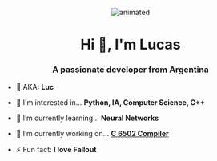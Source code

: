 <p align="center">
  <img src="https://rjionline.org/wp-content/uploads/sites/2/2020/07/neural-network-animated.gif" alt="animated" />
</p>
<h1 align="center">Hi 👋, I'm Lucas</h1>
<h3 align="center">A passionate developer from Argentina</h3>

- 🔸 AKA: **Luc**

- 📌 I'm interested in... **Python, IA, Computer Science, C++**

- 🌱 I’m currently learning... **Neural Networks**

- 🔭 I’m currently working on... **[C 6502 Compiler](https://github.com/Luc-cr/The-6502-C-Compiler)**

- ⚡ Fun fact: **I love Fallout**
